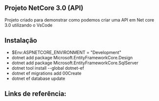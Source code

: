 ## Projeto NetCore 3.0 (API)
Projeto criado para demonstrar como podemos criar uma API em Net core 3.0 utilizando o VsCode

## Instalação
* $Env:ASPNETCORE_ENVIRONMENT = "Development"
* dotnet add package Microsoft.EntityFrameworkCore.Design
* dotnet add package Microsoft.EntityFrameworkCore.SqlServer
* dotnet tool install --global dotnet-ef
* dotnet ef migrations add 00Create
* dotnet ef database update

## Links de referência:
